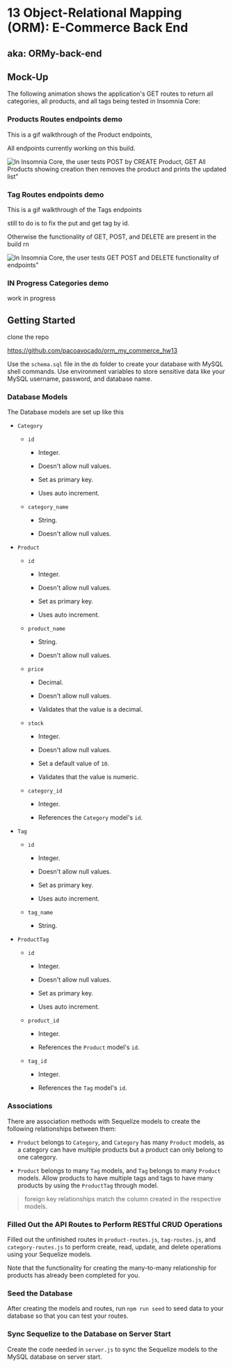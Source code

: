 # 13 Object-Relational Mapping (ORM): E-Commerce Back End

## aka: ORMy-back-end

## Mock-Up

The following animation shows the application's GET routes to return all categories, all products, and all tags being tested in Insomnia Core:

### Products Routes endpoints demo

This is a gif walkthrough of the Product endpoints,

All endpoints currently working on this build.

![In Insomnia Core, the user tests POST by CREATE Product, GET All Products showing creation then removes the product and prints the updated list”](./Assets/Product_demo.gif)

### Tag Routes endpoints demo

This is a gif walkthrough of the Tags endpoints 

still to do is to fix the put and get tag by id.

Otherwise the functionality of GET, POST, and  DELETE are present in the build rn 

![In Insomnia Core, the user tests GET POST and DELETE functionality of endpoints”](./Assets/Tags_demo.gif)

### IN Progress Categories demo

work in progress


## Getting Started

clone the repo 

https://github.com/pacoavocado/orm_my_commerce_hw13

Use the `schema.sql` file in the `db` folder to create your database with MySQL shell commands. Use environment variables to store sensitive data like your MySQL username, password, and database name.

### Database Models

The Database models are set up like this

* `Category`

  * `id`

    * Integer.
  
    * Doesn't allow null values.
  
    * Set as primary key.
  
    * Uses auto increment.

  * `category_name`
  
    * String.
  
    * Doesn't allow null values.

* `Product`

  * `id`
  
    * Integer.
  
    * Doesn't allow null values.
  
    * Set as primary key.
  
    * Uses auto increment.

  * `product_name`
  
    * String.
  
    * Doesn't allow null values.

  * `price`
  
    * Decimal.
  
    * Doesn't allow null values.
  
    * Validates that the value is a decimal.

  * `stock`
  
    * Integer.
  
    * Doesn't allow null values.
  
    * Set a default value of `10`.
  
    * Validates that the value is numeric.

  * `category_id`
  
    * Integer.
  
    * References the `Category` model's `id`.

* `Tag`

  * `id`
  
    * Integer.
  
    * Doesn't allow null values.
  
    * Set as primary key.
  
    * Uses auto increment.

  * `tag_name`
  
    * String.

* `ProductTag`

  * `id`

    * Integer.

    * Doesn't allow null values.

    * Set as primary key.

    * Uses auto increment.

  * `product_id`

    * Integer.

    * References the `Product` model's `id`.

  * `tag_id`

    * Integer.

    * References the `Tag` model's `id`.

### Associations

There are association methods with Sequelize models to create the following relationships between them:

* `Product` belongs to `Category`, and `Category` has many `Product` models, as a category can have multiple products but a product can only belong to one category.

* `Product` belongs to many `Tag` models, and `Tag` belongs to many `Product` models. Allow products to have multiple tags and tags to have many products by using the `ProductTag` through model.

> foreign key relationships match the column created in the respective models.

### Filled Out the API Routes to Perform RESTful CRUD Operations

Filled out the unfinished routes in `product-routes.js`, `tag-routes.js`, and `category-routes.js` to perform create, read, update, and delete operations using your Sequelize models.

Note that the functionality for creating the many-to-many relationship for products has already been completed for you.



### Seed the Database

After creating the models and routes, run `npm run seed` to seed data to your database so that you can test your routes.

### Sync Sequelize to the Database on Server Start

Create the code needed in `server.js` to sync the Sequelize models to the MySQL database on server start.
